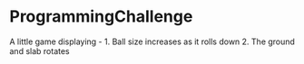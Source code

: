 # ProgrammingChallenge
A little game displaying - 1. Ball size increases as it rolls down 2. The ground and slab rotates
